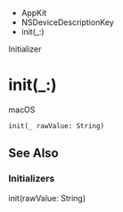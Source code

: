 

- AppKit
- NSDeviceDescriptionKey
-  init(\_:) 

Initializer

# init(\_:)

macOS

``` source
init(_ rawValue: String)
```

## See Also

### Initializers

init(rawValue: String)

